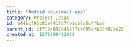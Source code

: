 ```yaml
---
title: "Andoid voicemail app"
category: Project Ideas
id: e44bcf95b81e441fb7fb1cb8a5c4fbad
parent_id: cf710e097645477c9695efb32f07de22
created_at: 1570300482068
---
```



    